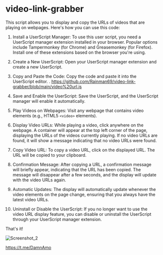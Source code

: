 # video-link-grabber

This script allows you to display and copy the URLs of videos that are playing on webpages. Here's how you can use this code:

1. Install a UserScript Manager: To use this user script, you need a UserScript manager extension installed in your browser. Popular options include Tampermonkey (for Chrome) and Greasemonkey (for Firefox). Install one of these extensions based on the browser you're using.

2. Create a New UserScript: Open your UserScript manager extension and create a new UserScript.

3. Copy and Paste the Code: Copy the code and paste it into the UserScript editor.
. https://github.com/Rainman69/video-link-grabber/blob/main/video%20url.js

4. Save and Enable the UserScript: Save the UserScript, and the UserScript manager will enable it automatically.

5. Play Videos on Webpages: Visit any webpage that contains video elements (e.g., HTML5 `<video>` elements).

6. Display Video URLs: While playing a video, click anywhere on the webpage. A container will appear at the top left corner of the page, displaying the URLs of the videos currently playing. If no video URLs are found, it will show a message indicating that no video URLs were found.

7. Copy Video URL: To copy a video URL, click on the displayed URL. The URL will be copied to your clipboard.

8. Confirmation Message: After copying a URL, a confirmation message will briefly appear, indicating that the URL has been copied. The message will disappear after a few seconds, and the display will update with the video URLs again.

9. Automatic Updates: The display will automatically update whenever the video elements on the page change, ensuring that you always have the latest video URLs.

10. Uninstall or Disable the UserScript: If you no longer want to use the video URL display feature, you can disable or uninstall the UserScript through your UserScript manager extension.

That's it!

![Screenshot_2](https://github.com/Rainman69/video-link-grabber/assets/96986338/00cc9831-9fda-4644-81bc-84ecd3d6abd1)


https://t.me/DamnAmo
